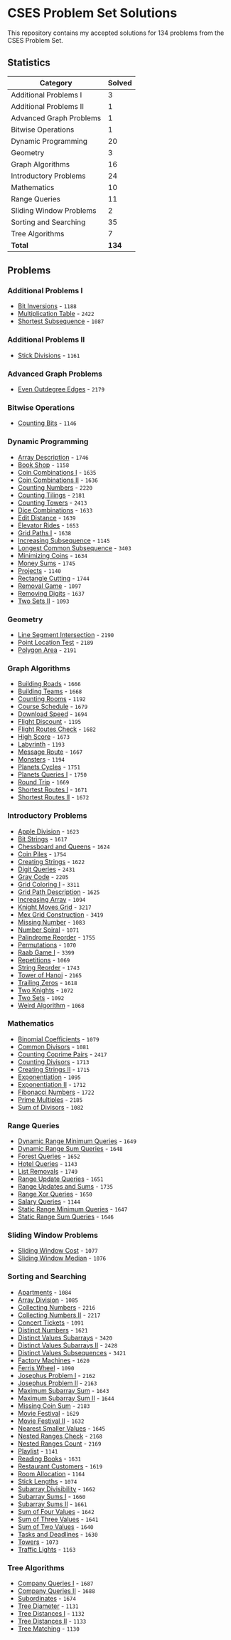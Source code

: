 # CSES Problem Set Solutions

This repository contains my accepted solutions for 134 problems from the CSES Problem Set.

## Statistics

| Category | Solved |
|----------|--------|
| Additional Problems I | 3 |
| Additional Problems II | 1 |
| Advanced Graph Problems | 1 |
| Bitwise Operations | 1 |
| Dynamic Programming | 20 |
| Geometry | 3 |
| Graph Algorithms | 16 |
| Introductory Problems | 24 |
| Mathematics | 10 |
| Range Queries | 11 |
| Sliding Window Problems | 2 |
| Sorting and Searching | 35 |
| Tree Algorithms | 7 |
| **Total** | **134** |

## Problems

### Additional Problems I

- [Bit Inversions](https://cses.fi/problemset/task/1188) - `1188`
- [Multiplication Table](https://cses.fi/problemset/task/2422) - `2422`
- [Shortest Subsequence](https://cses.fi/problemset/task/1087) - `1087`

### Additional Problems II

- [Stick Divisions](https://cses.fi/problemset/task/1161) - `1161`

### Advanced Graph Problems

- [Even Outdegree Edges](https://cses.fi/problemset/task/2179) - `2179`

### Bitwise Operations

- [Counting Bits](https://cses.fi/problemset/task/1146) - `1146`

### Dynamic Programming

- [Array Description](https://cses.fi/problemset/task/1746) - `1746`
- [Book Shop](https://cses.fi/problemset/task/1158) - `1158`
- [Coin Combinations I](https://cses.fi/problemset/task/1635) - `1635`
- [Coin Combinations II](https://cses.fi/problemset/task/1636) - `1636`
- [Counting Numbers](https://cses.fi/problemset/task/2220) - `2220`
- [Counting Tilings](https://cses.fi/problemset/task/2181) - `2181`
- [Counting Towers](https://cses.fi/problemset/task/2413) - `2413`
- [Dice Combinations](https://cses.fi/problemset/task/1633) - `1633`
- [Edit Distance](https://cses.fi/problemset/task/1639) - `1639`
- [Elevator Rides](https://cses.fi/problemset/task/1653) - `1653`
- [Grid Paths I](https://cses.fi/problemset/task/1638) - `1638`
- [Increasing Subsequence](https://cses.fi/problemset/task/1145) - `1145`
- [Longest Common Subsequence](https://cses.fi/problemset/task/3403) - `3403`
- [Minimizing Coins](https://cses.fi/problemset/task/1634) - `1634`
- [Money Sums](https://cses.fi/problemset/task/1745) - `1745`
- [Projects](https://cses.fi/problemset/task/1140) - `1140`
- [Rectangle Cutting](https://cses.fi/problemset/task/1744) - `1744`
- [Removal Game](https://cses.fi/problemset/task/1097) - `1097`
- [Removing Digits](https://cses.fi/problemset/task/1637) - `1637`
- [Two Sets II](https://cses.fi/problemset/task/1093) - `1093`

### Geometry

- [Line Segment Intersection](https://cses.fi/problemset/task/2190) - `2190`
- [Point Location Test](https://cses.fi/problemset/task/2189) - `2189`
- [Polygon Area](https://cses.fi/problemset/task/2191) - `2191`

### Graph Algorithms

- [Building Roads](https://cses.fi/problemset/task/1666) - `1666`
- [Building Teams](https://cses.fi/problemset/task/1668) - `1668`
- [Counting Rooms](https://cses.fi/problemset/task/1192) - `1192`
- [Course Schedule](https://cses.fi/problemset/task/1679) - `1679`
- [Download Speed](https://cses.fi/problemset/task/1694) - `1694`
- [Flight Discount](https://cses.fi/problemset/task/1195) - `1195`
- [Flight Routes Check](https://cses.fi/problemset/task/1682) - `1682`
- [High Score](https://cses.fi/problemset/task/1673) - `1673`
- [Labyrinth](https://cses.fi/problemset/task/1193) - `1193`
- [Message Route](https://cses.fi/problemset/task/1667) - `1667`
- [Monsters](https://cses.fi/problemset/task/1194) - `1194`
- [Planets Cycles](https://cses.fi/problemset/task/1751) - `1751`
- [Planets Queries I](https://cses.fi/problemset/task/1750) - `1750`
- [Round Trip](https://cses.fi/problemset/task/1669) - `1669`
- [Shortest Routes I](https://cses.fi/problemset/task/1671) - `1671`
- [Shortest Routes II](https://cses.fi/problemset/task/1672) - `1672`

### Introductory Problems

- [Apple Division](https://cses.fi/problemset/task/1623) - `1623`
- [Bit Strings](https://cses.fi/problemset/task/1617) - `1617`
- [Chessboard and Queens](https://cses.fi/problemset/task/1624) - `1624`
- [Coin Piles](https://cses.fi/problemset/task/1754) - `1754`
- [Creating Strings](https://cses.fi/problemset/task/1622) - `1622`
- [Digit Queries](https://cses.fi/problemset/task/2431) - `2431`
- [Gray Code](https://cses.fi/problemset/task/2205) - `2205`
- [Grid Coloring I](https://cses.fi/problemset/task/3311) - `3311`
- [Grid Path Description](https://cses.fi/problemset/task/1625) - `1625`
- [Increasing Array](https://cses.fi/problemset/task/1094) - `1094`
- [Knight Moves Grid](https://cses.fi/problemset/task/3217) - `3217`
- [Mex Grid Construction](https://cses.fi/problemset/task/3419) - `3419`
- [Missing Number](https://cses.fi/problemset/task/1083) - `1083`
- [Number Spiral](https://cses.fi/problemset/task/1071) - `1071`
- [Palindrome Reorder](https://cses.fi/problemset/task/1755) - `1755`
- [Permutations](https://cses.fi/problemset/task/1070) - `1070`
- [Raab Game I](https://cses.fi/problemset/task/3399) - `3399`
- [Repetitions](https://cses.fi/problemset/task/1069) - `1069`
- [String Reorder](https://cses.fi/problemset/task/1743) - `1743`
- [Tower of Hanoi](https://cses.fi/problemset/task/2165) - `2165`
- [Trailing Zeros](https://cses.fi/problemset/task/1618) - `1618`
- [Two Knights](https://cses.fi/problemset/task/1072) - `1072`
- [Two Sets](https://cses.fi/problemset/task/1092) - `1092`
- [Weird Algorithm](https://cses.fi/problemset/task/1068) - `1068`

### Mathematics

- [Binomial Coefficients](https://cses.fi/problemset/task/1079) - `1079`
- [Common Divisors](https://cses.fi/problemset/task/1081) - `1081`
- [Counting Coprime Pairs](https://cses.fi/problemset/task/2417) - `2417`
- [Counting Divisors](https://cses.fi/problemset/task/1713) - `1713`
- [Creating Strings II](https://cses.fi/problemset/task/1715) - `1715`
- [Exponentiation](https://cses.fi/problemset/task/1095) - `1095`
- [Exponentiation II](https://cses.fi/problemset/task/1712) - `1712`
- [Fibonacci Numbers](https://cses.fi/problemset/task/1722) - `1722`
- [Prime Multiples](https://cses.fi/problemset/task/2185) - `2185`
- [Sum of Divisors](https://cses.fi/problemset/task/1082) - `1082`

### Range Queries

- [Dynamic Range Minimum Queries](https://cses.fi/problemset/task/1649) - `1649`
- [Dynamic Range Sum Queries](https://cses.fi/problemset/task/1648) - `1648`
- [Forest Queries](https://cses.fi/problemset/task/1652) - `1652`
- [Hotel Queries](https://cses.fi/problemset/task/1143) - `1143`
- [List Removals](https://cses.fi/problemset/task/1749) - `1749`
- [Range Update Queries](https://cses.fi/problemset/task/1651) - `1651`
- [Range Updates and Sums](https://cses.fi/problemset/task/1735) - `1735`
- [Range Xor Queries](https://cses.fi/problemset/task/1650) - `1650`
- [Salary Queries](https://cses.fi/problemset/task/1144) - `1144`
- [Static Range Minimum Queries](https://cses.fi/problemset/task/1647) - `1647`
- [Static Range Sum Queries](https://cses.fi/problemset/task/1646) - `1646`

### Sliding Window Problems

- [Sliding Window Cost](https://cses.fi/problemset/task/1077) - `1077`
- [Sliding Window Median](https://cses.fi/problemset/task/1076) - `1076`

### Sorting and Searching

- [Apartments](https://cses.fi/problemset/task/1084) - `1084`
- [Array Division](https://cses.fi/problemset/task/1085) - `1085`
- [Collecting Numbers](https://cses.fi/problemset/task/2216) - `2216`
- [Collecting Numbers II](https://cses.fi/problemset/task/2217) - `2217`
- [Concert Tickets](https://cses.fi/problemset/task/1091) - `1091`
- [Distinct Numbers](https://cses.fi/problemset/task/1621) - `1621`
- [Distinct Values Subarrays](https://cses.fi/problemset/task/3420) - `3420`
- [Distinct Values Subarrays II](https://cses.fi/problemset/task/2428) - `2428`
- [Distinct Values Subsequences](https://cses.fi/problemset/task/3421) - `3421`
- [Factory Machines](https://cses.fi/problemset/task/1620) - `1620`
- [Ferris Wheel](https://cses.fi/problemset/task/1090) - `1090`
- [Josephus Problem I](https://cses.fi/problemset/task/2162) - `2162`
- [Josephus Problem II](https://cses.fi/problemset/task/2163) - `2163`
- [Maximum Subarray Sum](https://cses.fi/problemset/task/1643) - `1643`
- [Maximum Subarray Sum II](https://cses.fi/problemset/task/1644) - `1644`
- [Missing Coin Sum](https://cses.fi/problemset/task/2183) - `2183`
- [Movie Festival](https://cses.fi/problemset/task/1629) - `1629`
- [Movie Festival II](https://cses.fi/problemset/task/1632) - `1632`
- [Nearest Smaller Values](https://cses.fi/problemset/task/1645) - `1645`
- [Nested Ranges Check](https://cses.fi/problemset/task/2168) - `2168`
- [Nested Ranges Count](https://cses.fi/problemset/task/2169) - `2169`
- [Playlist](https://cses.fi/problemset/task/1141) - `1141`
- [Reading Books](https://cses.fi/problemset/task/1631) - `1631`
- [Restaurant Customers](https://cses.fi/problemset/task/1619) - `1619`
- [Room Allocation](https://cses.fi/problemset/task/1164) - `1164`
- [Stick Lengths](https://cses.fi/problemset/task/1074) - `1074`
- [Subarray Divisibility](https://cses.fi/problemset/task/1662) - `1662`
- [Subarray Sums I](https://cses.fi/problemset/task/1660) - `1660`
- [Subarray Sums II](https://cses.fi/problemset/task/1661) - `1661`
- [Sum of Four Values](https://cses.fi/problemset/task/1642) - `1642`
- [Sum of Three Values](https://cses.fi/problemset/task/1641) - `1641`
- [Sum of Two Values](https://cses.fi/problemset/task/1640) - `1640`
- [Tasks and Deadlines](https://cses.fi/problemset/task/1630) - `1630`
- [Towers](https://cses.fi/problemset/task/1073) - `1073`
- [Traffic Lights](https://cses.fi/problemset/task/1163) - `1163`

### Tree Algorithms

- [Company Queries I](https://cses.fi/problemset/task/1687) - `1687`
- [Company Queries II](https://cses.fi/problemset/task/1688) - `1688`
- [Subordinates](https://cses.fi/problemset/task/1674) - `1674`
- [Tree Diameter](https://cses.fi/problemset/task/1131) - `1131`
- [Tree Distances I](https://cses.fi/problemset/task/1132) - `1132`
- [Tree Distances II](https://cses.fi/problemset/task/1133) - `1133`
- [Tree Matching](https://cses.fi/problemset/task/1130) - `1130`

